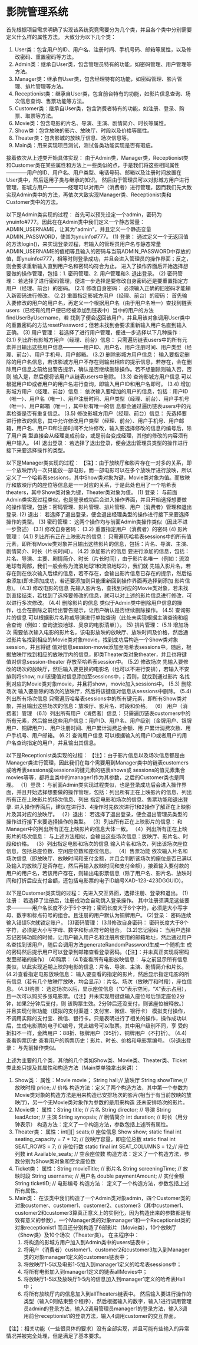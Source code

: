 # 影院管理系统
首先根据项目需求明确了实现该系统究竟需要分为几个类，并且各个类中分别需要定义什么样的属性方法。
大致分为以下几个类：
1. User类：包含用户的ID、用户名、注册时间、手机号码、邮箱等属性，以及修改密码、重置密码等方法。
2. Admin类：继承自User类，包含管理员特有的功能，如密码管理、用户管理等方法。
3. Manager类：继承自User类，包含经理特有的功能，如密码管理、影片管理、排片管理等方法。
4. Receptionist类：继承自User类，包含前台特有的功能，如影片信息查询、场次信息查询、售票功能等方法。
5. Customer类：继承自User类，包含消费者特有的功能，如注册、登录、购票、取票等方法。
7. Movie类：包含电影的片名、导演、主演、剧情简介、时长等属性。
8. Show类：包含放映的影片、放映厅、时段以及价格等属性。
9. Theater类：包含影城的放映厅信息、场次信息等。
10. Main类：用来实现项目测试，测试各类功能实现是否有瑕疵。
    
接着依次从上述类开始具体实现：
   由于Admin类，Manager类，Receptionist类和Customer类在某些属性和方法上一些类似的点，于是我们将这些相同属性————用户的ID、用户名、用户类型、电话号码、邮箱以及注册时间放置在User类中，然后运用子类与继承的知识。
   然后由于管理员可以对影城方用户进行管理，影城方用户————经理可以对用户（消费者）进行管理，因而我们先大致实现Admin类中的方法，再依次大致实现Manager类、Receptionist类和Customer类中的方法。
   
   以下是Admin类实现的过程：
首先可以预先设定一个admin，密码为ynuinfo#777。因此在在Admin类中我们定义一个静态常量：ADMIN_USERNAME，让其为"admin"，并且定义一个静态变量ADMIN_PASSWORD，使其为ynuinfo#777。
(1) 登录：
   通过定义一个无返回值的方法login()，来实现登录过程，若输入的管理员用户名与静态常量ADMIN_USERNAME的值相等且输入的密码与当前ADMIN_PASSWORD中存放的值，即ynuinfo#777，相等时则登录成功，并且会进入管理员的操作界面；反之，则会要求重新输入直到用户名和密码均符合为止。
   进入了操作界面后开始选择想要做的操作管理，包括：1. 密码管理、2. 用户管理和3. 退出登录。
(2) 密码管理：
   若选择了进行密码管理，便进一步选择是要修改自身密码还是要重置指定方用户（经理、前台）的密码。
  (2.1) 修改自身密码：
       必须输入正确的旧密码才能输入新密码进行修改。
  (2.2) 重置指定影城方用户（经理、前台）的密码：
       首先输入要修改的用户的用户名，再定义一个根据用户名（由于用户名唯一）查找到链表users（已经有的用户便已经被添加到链表中）当中的用户的方法findUserByUsername，若
       找到了便会返回该用户，并且用该对象调用User类中的重置密码的方法resetPassword；但若未找到会要求重新输入用户名直到输入正确。
(3) 用户管理：
   若选择了进行用户管理，便进一步选择以下几种操作：
   (3.1) 列出所有影城方用户（经理、前台）信息：
        只需遍历链表users中的所有元素并且输出这些用户信息————用户ID、用户名、用户注册时间、用户类型（经理、前台）、用户手机号、用户邮箱。
   (3.2) 删除影城方用户信息：
        输入要指定删除的用户名信息，若该影城方用户不存在则输出相应的提示信息，若存在，会在删除用户信息之前给出警告提示，确认是否继续删除操作。若不想删除则输入否，否则
        输入是，然后便将该用户从链表users中删除。
   (3.3) 查询影城方用户信息
        可以根据用户ID或者用户的用户名进行查询，即输入用户ID和用户名即可。
   (3.4) 增加影城方用户（经理、前台）信息：
        依次输入要增加的用户的信息，包括：用户ID（唯一）、用户名（唯一）、用户注册时间、用户类型（经理、前台）、用户手机号（唯一）、用户邮箱（唯一），其中标有唯一的信
        息都会通过遍历链表users中的元素检查是否有重复信息。
   (3.5) 修改影城方用户（经理、前台）信息：
        先选择要进行修改的信息，其中允许修改用户类型（经理、前台）、用户手机号、用户邮箱，用户名、用户ID和注册时间不允许修改，输入要选择修改的信息的编号后，除了用户类
        型直接会从经理变成前台，或是前台变成经理，其他的修改的内容须有用户输入。
(4) 退出登录：
  若选择了退出登录，便会退出管理员类型的操作进行接下来要选择操作的类型。
  
  
  以下是Manager类实现的过程：
  【注】：由于放映厅和影片存在一对多的关系，即一个放映厅内一次只能放一部电影，而一部电影可以在多个放映厅进行放映，所以定义了一个哈希表sessions，其中Show类对象为键，Movie类对象为值。而放映厅和放映厅内的座位等信息是一一对应的关系，于是此处也用了一个哈希表theaters，其中Show类对象为键，Theater类对象为值。
    (1) 登录：
        与前面Admin类实现过程类似，也是登录成功后会进入操作界面，并且开始选择想要做的操作管理，包括：密码管理、影片管理、排片管理、用户（消费者）管理和退出登录.
    (2) 退出：
        若选择了退出登录，便会退出经理类型的操作进行接下来要选择操作的类型。
    (3) 密码管理：
        这两个操作均与前面Admin类操作类似（因此不进一步赘述）
        (3.1) 修改自身密码：
        (3.2) 重置指定用户（消费者）的密码
    (4) 影片管理：
        (4.1) 列出所有正在上映影片的信息：
             只需遍历哈希表sessions中的所有值元素，即所有Movie类对象并且输出这些影片的信息，包括：片名、导演、主演、剧情简介、时长（片长时间）。
        (4.2) 添加影片的信息
             要进行添加的信息，包括：片名、导演、主要、剧情简介、时长（片长时间），由于影片名唯一（例如：流浪地球有两部，我们一般会称为流浪地球1和流浪地球2），我们就
             先输入影片名，若存在则在依次输入后续的信息，若不存在，会输出影片信息已存在的提示，然后结束添加(即未添加成功，若还要添加则只能重新回到操作界面再选择到添加
             影片信息)。
        (4.3) 修改电影的信息
             先输入影片名，查找到对应的Movie类对象，若未找到直接结束，若找到了选择要修改的信息，就可以对上述的影片信息进行修改，可以进行多次修改。
        (4.4) 删除影片的信息
             类似于Admin类中删除用户信息的操作，也会在删除之前给出警告提示，让用户确认是否继续删除操作。
        (4.5) 查询影片的信息
             可以根据影片名称或导演进行单独查询（此处未实现根据主演查询和组合查询（例如：查询流浪地球、吴京的电影清单））。
    (5) 排片管理：
        (5.1) 增加场次
              需要依次输入电影的影片名，该电影放映的放映厅、放映时间及价格，然后通过影片名找到相应的Movie类对象movie，找到成功后构造一个Show类对象session，并且将键
              值对信息session-movie添加至哈希表sessions中。随后，根据放映厅找到相应的放映厅内的信息，即类Theater类对象theater，并且也将键值对信息session-theater
              存放至哈希表session中。
        (5.2) 修改场次
              先输入要修改的场次的放映厅，然后输入要更换的电影名（也可以不进行安排），若输入不安排则将show, null该键值对信息添加至sessions中，；否则，就找到通过影片
              名找到对应的Movie类对象movie，并且将show，movie加入sessions中。
        (5.3) 删除场次
              输入要删除的场次的放映厅，然后将该键值对信息从sessions中删除。
        (5.4) 列出所有场次信息
              只需遍历哈希表sessions中的所有键元素，即所有Show类对象，并且输出这些场次的信息：放映厅、影片名、时段和价格。
    （6） 用户（消费者）管理
       （6.1）列出所有用户（消费者）信息：
              只需遍历链表customers中的所有元素，然后输出这些用户信息：用户ID、用户名、用户级别（金牌用户、银牌用户、铜牌用户）、用户注册时间、用户累计消费总金额、用
              户累计消费次数、用户手机号、用户邮箱。
        (6.2) 查询用户信息
              可以根据输入的用户ID或者用户的用户名查询指定的用户，并且输出其信息。

              
   以下是Receptionist类实现的过程：
   【注】：由于影片信息以及场次信息都是由Manager类进行管理，因此我们在每个需要用到Manager类中的链表customers或哈希表sessions或sessions的键元素的链表shows或
          sessions的值元素集合movies等等，都将主类中的manager1作为其参数，之后的Customer类也是同理。
    （1）登录：
         与前面Admin类实现过程类似，也是登录成功后会进入操作界面，并且开始选择想要做的操作管理，包括：列出所有正在上映影片的信息、列出所有正在上映影片的场次信息、列出
         指定电影和场次的信息、售票功能和退出登录.
         进入操作界面后，建议在进行3、4操作时先依次进行1和2操作了解正在上映影片及其对应的放映厅。
    （2）退出：
         若选择了退出登录，便会退出管理员类型的操作进行接下来要选择操作的类型。
    （3）列出所有正在上映影片的信息：
         和Manager中的列出所有正在上映影片的信息大体一致。
    （4）列出所有正在上映影片的场次信息：
         与上述方法相似，会输出这些场次信息：放映厅、影片名、时段和价格。
    （3）列出指定电影和场次的信息
         输入片名和场次，列出该场次座位信息，包括总座位数、空闲座位数和座位信息。
    （4）售票功能
         依次输入片名和场次信息（即放映厅、放映时间和支付金额，并且会判断该场次的座位是否已满以及输入的放映厅是否存在，然后再输入放映时间和支付金额），接着输入要付款的
         用户的用户名，若该用户存在，则输出电影票信息（除了用户名、影片名、放映时间和打折后应支付金额，还包括电影票的电子ID编号XAD-123-423DGGUID）。


   以下是Customer类实现的过程：
       先进入交互界面，选择注册、登录和退出。
       (1)注册：
          若选择了注册后，注册成功会自动跳入登录操作。
          其中注册须满足这些要求————用户名长度不少于5个字符；密码长度大于8个字符，必须是大小写字母、数字和标点符号的组合。且注册的用户默认为铜牌用户。
       (2)登录：
          密码连续输入错误5次就锁定账户。
       (3)密码管理：
          (3.1)修改自身密码：
               密码长度大于8个字符，必须是大小写字母、数字和标点符号的组合。
          (3.2)忘记密码：
               当用户选择忘记密码功能的时候，让用户输入用户名和注册所使用的邮箱地址，然后通过用户名查找到该用户，随后会调用方法generateRandomPassword生成一个随机生
               成的密码然后提示用户可以登录到邮箱查看登录密码。（【注】：并未真正实现将密码发至邮箱的操作）
       (4)购票：
          (4.1)查看所有电影放映信息：
               与之前显示所有信息类似，以此实现近期上映的电影的信息：片名、导演、主演、剧情简介和片长。
          (4.2)查看指定电影放映信息：
               输入要查看的指定的影片，然后显示指定电影的所有信息（若有几个放映厅放映，均会显示）：片名、场次（放映厅和时段），座位信息。
          (4.3)购票：
               选定场次以后，显示座位信息（“O”表示空闲，“X”表示占用），且一次可以购买多张电影票。（【注】并未实现用键盘输入座位号后锁定座位2分钟，如果2分钟后支付，则
               该购票生效。2分钟后还没支付，则该座位被释放。）
               并且实现付账功能（模拟的支付渠道：支付宝、微信、银行卡）
               模拟支付操作，不调用实际的支付宝、微信、银行卡。只是表明进行了相关的操作，操作成功以后，生成电影票的电子ID编号，凭此编号可以取票。其中用户级别不同，享
               受的折扣不一样，金牌用户：88折、银牌用户（95折）、铜牌用户（不打折）。
          (4.4)查看购票历史
                查看用户的购票历史：影片、时长、价格和电影票编号。
        (5)退出登录：
           与先前操作类似。

     
   上述为主要的几个类，其他的几个类如Show类、Movie类、Theater类、Ticket类此处只提及其属性和构造方法（Main类单独拿出来讲）：
   1. Show类：
      属性：Movie movie；  String hall;// 放映厅   String showTime;// 放映时段    price; // 价格
      构造方法：定义了两个构造方法，其中第一个参数为Movie类对象的构造方法是用来构造已安排场次的影片(相当于有当前放映的放映厅)，另一个无Movie类对象作为参数的是用来构造
               还未安排场次的影片。
   2. Movie类：
      属性：String title;     // 片名   String director;  // 导演  String leadActor; // 主演  String synopsis;  // 剧情简介
            int duration;    // 时长（用分钟表示）
      构造方法：定义了一个构造方法，参数包括上述所有属性。
   4. Theater类：
      属性：int[][] seats;// 座位信息 Show show; static final int seating_capacity = 7 * 12; // 放映厅容量，即座位总数
            static final int SEAT_ROWS = 7; // 座位行数 static final int SEAT_COLUMNS = 12;// 座位列数 int Available_seats; // 空余座位数
      构造方法：定义了一个构造方法，参数分别为Show类对象和空余座位数
   5. Ticket类：
      属性：String movieTitle;   // 影片名  String screeningTime; // 放映时段  String username;    // 用户名   double paymentAmount; // 实付金额
            String ticketID;    // 电影编号
      构造方法： 定义了一个构造方法，参数包括上述所有属性。
   6. Main类：
      在该类中我们构造了一个Admin类对象admin，四个Customer类的对象customer、customer1、customer2、customer3（其中customer1、customer2和customer3算真正意义上的实例化，因为构造出来的参数都是有效有意义的参数），一个Manager类的对象manager1和一个Receptionist类的对象receptionist1
      而且还分别构造了6部影片（Movie类），10个放映厅（Show类）及10个场次（Theater类）。
      在主程序中：
      1. 将构造的影城方用户加入到Admin类中的users链表中；
      2. 将用户（消费者）customer1、customer2和customer3加入到Manager类的对象manager1定义的customers链表中；
      3. 将放映厅1-5以及电影1-5加入到manager1定义的哈希表sessions中；
      4. 将所有电影加入到manager1定义的链表allMovies中；
      5. 将放映厅1-5以及放映厅1-5内的信息加入到manager1定义的哈希表Hall中；
      6. 将所有放映厅内的信息加入到allTheaters链表中。
      然后输入要进行操作的类型（输入0则结束整个程序），然后根据输入的数字，输入1进行调用管理员admin的登录方法，输入2调用管理员manager1的登录方法，输入3调用前台receptionist1的登录方法，输入4调用customer的交互界面。

【注】：相关功能（一些很具体的要求）没有全部实现，并且可能有些输入的异常情况并被完全处理，但是满足了基本要求。
